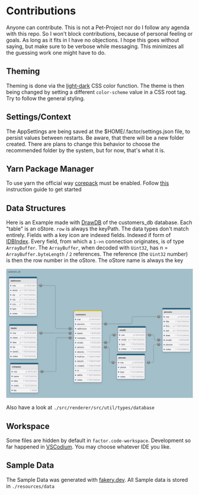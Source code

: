 # Contributions

Anyone can contribute. This is not a Pet-Project nor do I follow any agenda with this repo. So I won't block contributions, because of personal feeling or goals. As long as it fits in I have no objections. I hope this goes without saying, but make sure to be verbose while messaging. This minimizes all the guessing work one might have to do.


## Theming

Theming is done via the [light-dark](https://developer.mozilla.org/en-US/docs/Web/CSS/color_value/light-dark) CSS color function. The theme is then being changed by setting a different `color-scheme` value in a CSS root tag. Try to follow the general styling.

## Settings/Context

The AppSettings are being saved at the $HOME/.factor/settings.json file, to persist values between restarts. Be aware, that there will be a new folder created. There are plans to change this behavior to choose the recommended folder by the system, but for now, that's what it is.

## Yarn Package Manager

To use yarn the official way [corepack](https://nodejs.org/api/corepack.html) must be enabled. Follow [this](https://yarnpkg.com/getting-started/install) instruction guide to get started

## Data Structures

Here is an Example made with [DrawDB](https://github.com/drawdb-io/drawdb) of the customers_db database. Each "table" is an oStore. `row` is always the keyPath.  The data types don't match entirely. Fields with a key icon are indexed fields. Indexed if form of [IDBIndex](https://developer.mozilla.org/en-US/docs/Web/API/IDBIndex). Every field, from which a `1->n` connection originates, is of type `ArrayBuffer`. The `ArrayBuffer`, when decoded with `Uint32`,
has n = `ArrayBuffer.byteLength` / `2` references. The reference (the `Uint32` number) is then the row number in the oStore. The oStore name is always the key

![customers_db](./resources/img/customers_db.png)

Also have a look at `./src/renderer/src/util/types/database`

## Workspace

Some files are hidden by default in `factor.code-workspace`. Development so far happened in [VSCodium](https://github.com/VSCodium/vscodium). You may choose whatever IDE you like.

## Sample Data

The Sample Data was generated with [fakery.dev](https://fakery.dev/). All Sample data is stored in `./resources/data`
